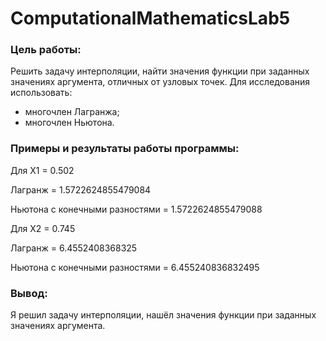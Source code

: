 # ComputationalMathematicsLab5

### Цель работы: 
Решить задачу интерполяции, найти значения функции при заданных значениях аргумента, отличных от узловых точек.
Для исследования использовать:

- многочлен Лагранжа;
- многочлен Ньютона.

### Примеры и результаты работы программы: 

Для Х1 = 0.502

Лагранж = 1.5722624855479084

Ньютона с конечными разностями = 1.5722624855479088

Для Х2 = 0.745

Лагранж = 6.4552408368325

Ньютона с конечными разностями = 6.455240836832495 
### Вывод:    
Я решил задачу интерполяции, нашёл значения функции при заданных значениях аргумента.
